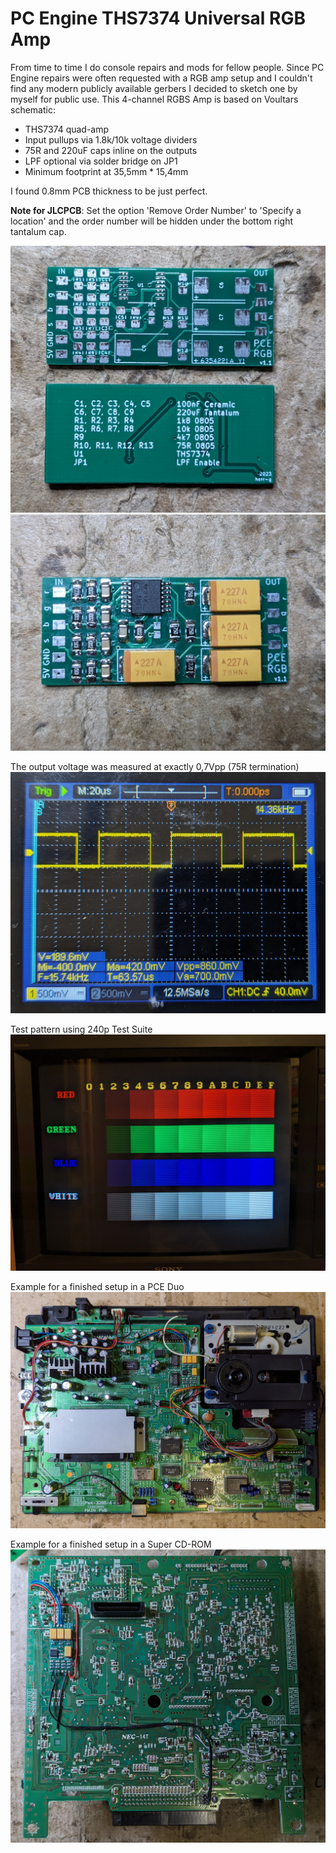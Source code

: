 # PC Engine THS7374 Universal RGB Amp

From time to time I do console repairs and mods for fellow people. Since PC Engine repairs were often requested with a RGB amp setup and I couldn't find any modern publicly available gerbers I decided to sketch one by myself for public use.
This 4-channel RGBS Amp is based on Voultars schematic:
- THS7374 quad-amp
- Input pullups via 1.8k/10k voltage dividers
- 75R and 220uF caps inline on the outputs
- LPF optional via solder bridge on JP1
- Minimum footprint at 35,5mm * 15,4mm

I found 0.8mm PCB thickness to be just perfect.

**Note for JLCPCB**: Set the option 'Remove Order Number' to 'Specify a location' and the order number will be hidden under the bottom right tantalum cap.

![PCB unpopulated](images/pcergb_blankpcbs.jpg)
![PCB populated](images/pcergb_populated.jpg)

The output voltage was measured at exactly 0,7Vpp (75R termination)
![Output voltage measured 0,7Vpp](images/pcergb_outputamplitude.jpg)

Test pattern using 240p Test Suite
![Test pattern](images/pcergb_testpattern.jpg)

Example for a finished setup in a PCE Duo
![Example Duo](images/pcergb_finished.jpg)

Example for a finished setup in a Super CD-ROM
![Example SCDROM](images/pcergb_scdrom.jpg)
